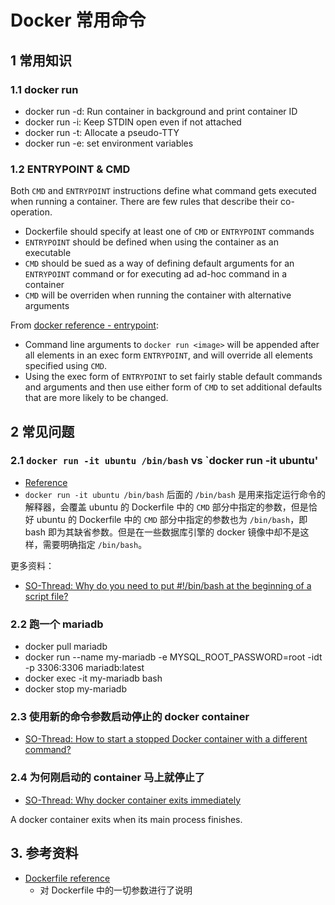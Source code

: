 # Docker 常用命令

## 1 常用知识

### 1.1 docker run

- docker run -d: Run container in background and print container ID
- docker run -i: Keep STDIN open even if not attached
- docker run -t: Allocate a pseudo-TTY
- docker run -e: set environment variables

### 1.2 ENTRYPOINT & CMD

Both `CMD` and `ENTRYPOINT` instructions define what command gets executed when running a container. There are few rules that describe their co-operation.

- Dockerfile should specify at least one of `CMD` or `ENTRYPOINT` commands
- `ENTRYPOINT` should be defined when using the container as an executable
- `CMD` should be sued as a way of defining default arguments for an `ENTRYPOINT` command or for executing ad ad-hoc command in a container
- `CMD` will be overriden when running the container with alternative arguments

From [docker reference - entrypoint](https://docs.docker.com/engine/reference/builder/#entrypoint):

- Command line arguments to `docker run <image>` will be appended after all elements in an exec form `ENTRYPOINT`, and will override all elements specified using `CMD`.
- Using the exec form of `ENTRYPOINT` to set fairly stable default commands and arguments and then use either form of `CMD` to set additional defaults that are more likely to be changed.

## 2 常见问题

### 2.1 `docker run -it ubuntu /bin/bash` vs `docker run -it ubuntu'

- [Reference](https://askubuntu.com/questions/938869/docker-run-ubuntu-bin-bash-vs-docker-run-ubuntu)
- `docker run -it ubuntu /bin/bash` 后面的 `/bin/bash` 是用来指定运行命令的解释器，会覆盖 ubuntu 的 Dockerfile 中的 `CMD` 部分中指定的参数，但是恰好 ubuntu 的 Dockerfile 中的 `CMD` 部分中指定的参数也为 `/bin/bash`，即 bash 即为其缺省参数。但是在一些数据库引擎的 docker 镜像中却不是这样，需要明确指定 `/bin/bash`。

更多资料：

- [SO-Thread: Why do you need to put #!/bin/bash at the beginning of a script file?](https://stackoverflow.com/questions/8967902/why-do-you-need-to-put-bin-bash-at-the-beginning-of-a-script-file)

### 2.2 跑一个 mariadb

- docker pull mariadb
- docker run --name my-mariadb -e MYSQL_ROOT_PASSWORD=root -idt -p 3306:3306 mariadb:latest
- docker exec -it my-mariadb  bash
- docker stop my-mariadb

### 2.3 使用新的命令参数启动停止的 docker container

- [SO-Thread: How to start a stopped Docker container with a different command?
](https://stackoverflow.com/questions/32353055/how-to-start-a-stopped-docker-container-with-a-different-command)

### 2.4 为何刚启动的 container 马上就停止了

- [SO-Thread: Why docker container exits immediately
](https://stackoverflow.com/questions/28212380/why-docker-container-exits-immediately)

A docker container exits when its main process finishes.

## 3. 参考资料

- [Dockerfile reference](https://docs.docker.com/engine/reference/builder/#entrypoint)
  - 对 Dockerfile 中的一切参数进行了说明
